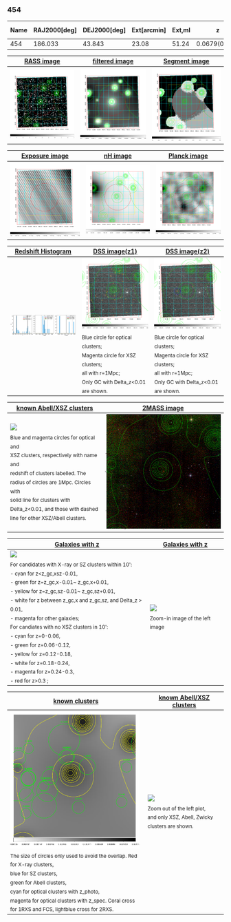 <div STYLE="page-break-after: always;"></div>

### 454

|Name|RAJ2000[deg]|DEJ2000[deg] |Ext[arcmin]| Ext,ml | z | z_src| C|GC(XSZ,Delta_z<0.01)| GC(OPT,Delta_z<0.01)|GC| R_sig[arcmin] | R500[arcmin] | R500[Mpc]| CRsig[c/s] | CR500[c/s] |L500[1E44 erg/s]|F500[1E-12 erg/s/cm^2]| M500[1E14 Msun]|Tx[keV]|Cnt_sig|Beta|Rc[arcmin]|Comment|Alias|
|---|---|---|---|---|---|------|---|--------|---------|----------|---|---|---|---|---|---|---|---|---|---|---|---|---|---|
|454| 186.033| 43.843| 23.08| 51.24| 0.0679(0.005)| z1,| G| -| -| N| 10.750| 7.926| 0.618| 0.077(0.033)| 0.074(0.031)| 0.148(0.057)| 1.322(0.507)| 0.72(0.14)| 1.78(0.22)| 47.5| 0.782(-0.171+0.151)| 5.729(-1.634+1.443)| -| t601|

|[RASS image](../image/454/454_img.pdf)|[filtered image](../image/454/454_fil.pdf)|[Segment image](../image/454/454_seg.pdf)|
|-------------------|--------------------|-------------------|
| <img src="../image/454/454_img.png" width="300">  | <img src="../image/454/454_fil.png" width="300">   | <img src="../image/454/454_seg.png" width="300">  |

|[Exposure image](../image/454/454_mex.pdf)| [nH image](../image/454/454_nh.pdf)| [Planck image](../image/454/454_p.pdf)|
|-------------------|--------------------|-------------------|
|<img src="../image/454/454_mex.png" width="300">   | <img src="../image/454/454_nh.png" width="300">    | <img src="../image/454/454_p.png" width="300"> |

|[Redshift Histogram](../image/454/454_zg.pdf) | [DSS image(z1)](../image/454/454_dss_z1.pdf)      |  [DSS image(z2)](../image/454/454_dss_z2.pdf)    |
|-------------------|--------------------|-------------------|
|<img src="../image/454/454_zg.png" width="300"> |<img src="../image/454/454_dss_z1.png" width="300"> <sub><br>Blue circle for optical clusters; <br>Magenta circle for XSZ clusters; <br>all with r=1Mpc; <br>Only GC with Delta_z<0.01 are shown. </sub>| <img src="../image/454/454_dss_z2.png" width="300"><sub><br>Blue circle for optical clusters; <br>Magenta circle for XSZ clusters; <br>all with r=1Mpc; <br>Only GC with Delta_z<0.01 are shown. </sub> |

|[known Abell/XSZ clusters](../image/454/454_m.pdf) | [2MASS image](../image/454/454_2mass.pdf)      |
|-------------------|-------------------|
|<img src=../image/454/454_m.png width="300"> <br><sub>Blue and magenta circles for optical and <br>XSZ clusters, respectively with name and <br>redshift of clusters labelled. The <br>radius of circles are 1Mpc. Circles with <br>solid line for clusters with <br>Delta_z<0.01, and those with dashed <br>line for other XSZ/Abell clusters.        </sub>|<img src="../image/454/454_2mass.png" width="300">  |

|[Galaxies with z](../image/454/454_opt_ned.pdf) |[Galaxies with z](../image/454/454_opt_ned_zoom.pdf) |
|-------------------|-------------------|
| <img src=../image/454/454_opt_ned.png width="300"> <br><sub> For candidates with X-ray or SZ clusters within 10': <br> - cyan for z<z_gc,xsz-0.01, <br> - green for z=z_gc,x-0.01~ z_gc,x+0.01, <br> - yellow for z=z_gc,sz-0.01~ z_gc,sz+0.01, <br> - white for z between z_gc,x and z_gc,sz, and Delta_z > 0.01, <br> - magenta for other galaxies; <br>For candiates with no XSZ clusters in 10': <br> - cyan for z=0-0.06, <br> - green for z=0.06-0.12, <br> - yellow for z=0.12-0.18, <br> - white for z=0.18-0.24, <br> - magenta for z=0.24-0.3, <br> - red for z>0.3 ;  </sub>|<img src=../image/454/454_opt_ned_zoom.png width="300">  <br><sub> Zoom-in image of the left image</sub>|

|[known clusters](../image/454/454_gc.pdf) |[known Abell/XSZ clusters](../image/454/454_gc_large.pdf) |
|-------------------|-------------------|
| <img src=../image/454/454_gc.png width="300"> <br><sub> The size of circles only used to avoid the overlap. Red for X-ray clusters, <br> blue for SZ clusters, <br> green for Abell clusters, <br> cyan for optical clusters with z_photo, <br> magenta for optical clusters with z_spec. Coral cross for 1RXS and FCS, lightblue cross for 2RXS. </sub>|<img src=../image/454/454_gc_large.png width="300"> <br><sub> Zoom out of the left plot, <br> and only XSZ, Abell, Zwicky clusters are shown. </sub> |



